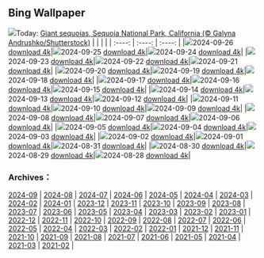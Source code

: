 ## Bing Wallpaper
![](https://www.bing.com/th?id=OHR.GiantSequoias_EN-US4034909984_UHD.jpg&w=1000)Today: [Giant sequoias, Sequoia National Park, California (© Galyna Andrushko/Shutterstock)](https://www.bing.com/th?id=OHR.GiantSequoias_EN-US4034909984_UHD.jpg)
|      |      |      |
| :----: | :----: | :----: |
|![](https://www.bing.com/th?id=OHR.GiantSequoias_EN-US4034909984_UHD.jpg&pid=hp&w=384&h=216&rs=1&c=4)2024-09-26 [download 4k](https://www.bing.com/th?id=OHR.GiantSequoias_EN-US4034909984_UHD.jpg)|![](https://www.bing.com/th?id=OHR.SkaftafellWaterfall_EN-US3934499773_UHD.jpg&pid=hp&w=384&h=216&rs=1&c=4)2024-09-25 [download 4k](https://www.bing.com/th?id=OHR.SkaftafellWaterfall_EN-US3934499773_UHD.jpg)|![](https://www.bing.com/th?id=OHR.IcebergOtter_EN-US3869054406_UHD.jpg&pid=hp&w=384&h=216&rs=1&c=4)2024-09-24 [download 4k](https://www.bing.com/th?id=OHR.IcebergOtter_EN-US3869054406_UHD.jpg)|
|![](https://www.bing.com/th?id=OHR.AutumnCumbria_EN-US3797009731_UHD.jpg&pid=hp&w=384&h=216&rs=1&c=4)2024-09-23 [download 4k](https://www.bing.com/th?id=OHR.AutumnCumbria_EN-US3797009731_UHD.jpg)|![](https://www.bing.com/th?id=OHR.MunichBeerfest_EN-US3708656793_UHD.jpg&pid=hp&w=384&h=216&rs=1&c=4)2024-09-22 [download 4k](https://www.bing.com/th?id=OHR.MunichBeerfest_EN-US3708656793_UHD.jpg)|![](https://www.bing.com/th?id=OHR.OcracokeLight_EN-US3638306974_UHD.jpg&pid=hp&w=384&h=216&rs=1&c=4)2024-09-21 [download 4k](https://www.bing.com/th?id=OHR.OcracokeLight_EN-US3638306974_UHD.jpg)|
|![](https://www.bing.com/th?id=OHR.PiratePlayground_EN-US3254868743_UHD.jpg&pid=hp&w=384&h=216&rs=1&c=4)2024-09-20 [download 4k](https://www.bing.com/th?id=OHR.PiratePlayground_EN-US3254868743_UHD.jpg)|![](https://www.bing.com/th?id=OHR.GujoHachiman_EN-US5502837623_UHD.jpg&pid=hp&w=384&h=216&rs=1&c=4)2024-09-19 [download 4k](https://www.bing.com/th?id=OHR.GujoHachiman_EN-US5502837623_UHD.jpg)|![](https://www.bing.com/th?id=OHR.MidAutumnSingapore_EN-US5283310908_UHD.jpg&pid=hp&w=384&h=216&rs=1&c=4)2024-09-18 [download 4k](https://www.bing.com/th?id=OHR.MidAutumnSingapore_EN-US5283310908_UHD.jpg)|
|![](https://www.bing.com/th?id=OHR.SunriseWallabies_EN-US5210230008_UHD.jpg&pid=hp&w=384&h=216&rs=1&c=4)2024-09-17 [download 4k](https://www.bing.com/th?id=OHR.SunriseWallabies_EN-US5210230008_UHD.jpg)|![](https://www.bing.com/th?id=OHR.BalboaPark_EN-US5050015037_UHD.jpg&pid=hp&w=384&h=216&rs=1&c=4)2024-09-16 [download 4k](https://www.bing.com/th?id=OHR.BalboaPark_EN-US5050015037_UHD.jpg)|![](https://www.bing.com/th?id=OHR.RapaNuiSunrise_EN-US4872610843_UHD.jpg&pid=hp&w=384&h=216&rs=1&c=4)2024-09-15 [download 4k](https://www.bing.com/th?id=OHR.RapaNuiSunrise_EN-US4872610843_UHD.jpg)|
|![](https://www.bing.com/th?id=OHR.PointReyes_EN-US4731803211_UHD.jpg&pid=hp&w=384&h=216&rs=1&c=4)2024-09-14 [download 4k](https://www.bing.com/th?id=OHR.PointReyes_EN-US4731803211_UHD.jpg)|![](https://www.bing.com/th?id=OHR.DolphinReunion_EN-US4598756391_UHD.jpg&pid=hp&w=384&h=216&rs=1&c=4)2024-09-13 [download 4k](https://www.bing.com/th?id=OHR.DolphinReunion_EN-US4598756391_UHD.jpg)|![](https://www.bing.com/th?id=OHR.ManhattanMemorial_EN-US4528393468_UHD.jpg&pid=hp&w=384&h=216&rs=1&c=4)2024-09-12 [download 4k](https://www.bing.com/th?id=OHR.ManhattanMemorial_EN-US4528393468_UHD.jpg)|
|![](https://www.bing.com/th?id=OHR.BridgeLisbon_EN-US4458392664_UHD.jpg&pid=hp&w=384&h=216&rs=1&c=4)2024-09-11 [download 4k](https://www.bing.com/th?id=OHR.BridgeLisbon_EN-US4458392664_UHD.jpg)|![](https://www.bing.com/th?id=OHR.IguazuRainbow_EN-US4361499337_UHD.jpg&pid=hp&w=384&h=216&rs=1&c=4)2024-09-10 [download 4k](https://www.bing.com/th?id=OHR.IguazuRainbow_EN-US4361499337_UHD.jpg)|![](https://www.bing.com/th?id=OHR.StockholmLibrary_EN-US4140921886_UHD.jpg&pid=hp&w=384&h=216&rs=1&c=4)2024-09-09 [download 4k](https://www.bing.com/th?id=OHR.StockholmLibrary_EN-US4140921886_UHD.jpg)|
|![](https://www.bing.com/th?id=OHR.SantaCruzHummer_EN-US4047958707_UHD.jpg&pid=hp&w=384&h=216&rs=1&c=4)2024-09-08 [download 4k](https://www.bing.com/th?id=OHR.SantaCruzHummer_EN-US4047958707_UHD.jpg)|![](https://www.bing.com/th?id=OHR.GlenariffPark_EN-US3914128007_UHD.jpg&pid=hp&w=384&h=216&rs=1&c=4)2024-09-07 [download 4k](https://www.bing.com/th?id=OHR.GlenariffPark_EN-US3914128007_UHD.jpg)|![](https://www.bing.com/th?id=OHR.TIFF2024_EN-US9586964456_UHD.jpg&pid=hp&w=384&h=216&rs=1&c=4)2024-09-06 [download 4k](https://www.bing.com/th?id=OHR.TIFF2024_EN-US9586964456_UHD.jpg)|
|![](https://www.bing.com/th?id=OHR.DuskyOwls_EN-US9845705930_UHD.jpg&pid=hp&w=384&h=216&rs=1&c=4)2024-09-05 [download 4k](https://www.bing.com/th?id=OHR.DuskyOwls_EN-US9845705930_UHD.jpg)|![](https://www.bing.com/th?id=OHR.AlpineLakes_EN-US9676616320_UHD.jpg&pid=hp&w=384&h=216&rs=1&c=4)2024-09-04 [download 4k](https://www.bing.com/th?id=OHR.AlpineLakes_EN-US9676616320_UHD.jpg)|![](https://www.bing.com/th?id=OHR.KansasMural_EN-US9504361321_UHD.jpg&pid=hp&w=384&h=216&rs=1&c=4)2024-09-03 [download 4k](https://www.bing.com/th?id=OHR.KansasMural_EN-US9504361321_UHD.jpg)|
|![](https://www.bing.com/th?id=OHR.ThamesLondon_EN-US9385705885_UHD.jpg&pid=hp&w=384&h=216&rs=1&c=4)2024-09-02 [download 4k](https://www.bing.com/th?id=OHR.ThamesLondon_EN-US9385705885_UHD.jpg)|![](https://www.bing.com/th?id=OHR.DjanetAlgeria_EN-US9175224323_UHD.jpg&pid=hp&w=384&h=216&rs=1&c=4)2024-09-01 [download 4k](https://www.bing.com/th?id=OHR.DjanetAlgeria_EN-US9175224323_UHD.jpg)|![](https://www.bing.com/th?id=OHR.WhaleSharkDay_EN-US8979838463_UHD.jpg&pid=hp&w=384&h=216&rs=1&c=4)2024-08-31 [download 4k](https://www.bing.com/th?id=OHR.WhaleSharkDay_EN-US8979838463_UHD.jpg)|
|![](https://www.bing.com/th?id=OHR.CastellfollitSpain_EN-US8880313790_UHD.jpg&pid=hp&w=384&h=216&rs=1&c=4)2024-08-30 [download 4k](https://www.bing.com/th?id=OHR.CastellfollitSpain_EN-US8880313790_UHD.jpg)|![](https://www.bing.com/th?id=OHR.ParalympicsParis_EN-US0355511969_UHD.jpg&pid=hp&w=384&h=216&rs=1&c=4)2024-08-29 [download 4k](https://www.bing.com/th?id=OHR.ParalympicsParis_EN-US0355511969_UHD.jpg)|![](https://www.bing.com/th?id=OHR.YoungCaiman_EN-US8572688559_UHD.jpg&pid=hp&w=384&h=216&rs=1&c=4)2024-08-28 [download 4k](https://www.bing.com/th?id=OHR.YoungCaiman_EN-US8572688559_UHD.jpg)|

### Archives：
[2024-09](https://github.com/8838/bing-wallpaper/tree/main/picture/2024-09/) | [2024-08](https://github.com/8838/bing-wallpaper/tree/main/picture/2024-08/) | [2024-07](https://github.com/8838/bing-wallpaper/tree/main/picture/2024-07/) | [2024-06](https://github.com/8838/bing-wallpaper/tree/main/picture/2024-06/) | [2024-05](https://github.com/8838/bing-wallpaper/tree/main/picture/2024-05/) | [2024-04](https://github.com/8838/bing-wallpaper/tree/main/picture/2024-04/) | [2024-03](https://github.com/8838/bing-wallpaper/tree/main/picture/2024-03/) | [2024-02](https://github.com/8838/bing-wallpaper/tree/main/picture/2024-02/) | 
[2024-01](https://github.com/8838/bing-wallpaper/tree/main/picture/2024-01/) | [2023-12](https://github.com/8838/bing-wallpaper/tree/main/picture/2023-12/) | [2023-11](https://github.com/8838/bing-wallpaper/tree/main/picture/2023-11/) | [2023-10](https://github.com/8838/bing-wallpaper/tree/main/picture/2023-10/) | [2023-09](https://github.com/8838/bing-wallpaper/tree/main/picture/2023-09/) | [2023-08](https://github.com/8838/bing-wallpaper/tree/main/picture/2023-08/) | [2023-07](https://github.com/8838/bing-wallpaper/tree/main/picture/2023-07/) | [2023-06](https://github.com/8838/bing-wallpaper/tree/main/picture/2023-06/) | 
[2023-05](https://github.com/8838/bing-wallpaper/tree/main/picture/2023-05/) | [2023-04](https://github.com/8838/bing-wallpaper/tree/main/picture/2023-04/) | [2023-03](https://github.com/8838/bing-wallpaper/tree/main/picture/2023-03/) | [2023-02](https://github.com/8838/bing-wallpaper/tree/main/picture/2023-02/) | [2023-01](https://github.com/8838/bing-wallpaper/tree/main/picture/2023-01/) | [2022-12](https://github.com/8838/bing-wallpaper/tree/main/picture/2022-12/) | [2022-11](https://github.com/8838/bing-wallpaper/tree/main/picture/2022-11/) | [2022-10](https://github.com/8838/bing-wallpaper/tree/main/picture/2022-10/) | 
[2022-09](https://github.com/8838/bing-wallpaper/tree/main/picture/2022-09/) | [2022-08](https://github.com/8838/bing-wallpaper/tree/main/picture/2022-08/) | [2022-07](https://github.com/8838/bing-wallpaper/tree/main/picture/2022-07/) | [2022-06](https://github.com/8838/bing-wallpaper/tree/main/picture/2022-06/) | [2022-05](https://github.com/8838/bing-wallpaper/tree/main/picture/2022-05/) | [2022-04](https://github.com/8838/bing-wallpaper/tree/main/picture/2022-04/) | [2022-03](https://github.com/8838/bing-wallpaper/tree/main/picture/2022-03/) | [2022-02](https://github.com/8838/bing-wallpaper/tree/main/picture/2022-02/) | 
[2022-01](https://github.com/8838/bing-wallpaper/tree/main/picture/2022-01/) | [2021-12](https://github.com/8838/bing-wallpaper/tree/main/picture/2021-12/) | [2021-11](https://github.com/8838/bing-wallpaper/tree/main/picture/2021-11/) | [2021-10](https://github.com/8838/bing-wallpaper/tree/main/picture/2021-10/) | [2021-09](https://github.com/8838/bing-wallpaper/tree/main/picture/2021-09/) | [2021-08](https://github.com/8838/bing-wallpaper/tree/main/picture/2021-08/) | [2021-07](https://github.com/8838/bing-wallpaper/tree/main/picture/2021-07/) | [2021-06](https://github.com/8838/bing-wallpaper/tree/main/picture/2021-06/) | 
[2021-05](https://github.com/8838/bing-wallpaper/tree/main/picture/2021-05/) | [2021-04](https://github.com/8838/bing-wallpaper/tree/main/picture/2021-04/) | [2021-03](https://github.com/8838/bing-wallpaper/tree/main/picture/2021-03/) | [2021-02](https://github.com/8838/bing-wallpaper/tree/main/picture/2021-02/) | 